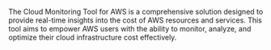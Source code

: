 The Cloud Monitoring Tool for AWS is a comprehensive solution designed to provide 
real-time insights into the cost of AWS resources and services. This tool aims to empower AWS users with the ability to monitor, analyze, 
and optimize their cloud infrastructure cost effectively.
